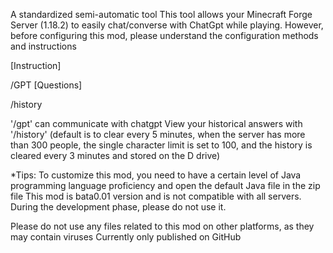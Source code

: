 A standardized semi-automatic tool
This tool allows your Minecraft Forge Server (1.18.2) to easily chat/converse with ChatGpt while playing. However, before configuring this mod, please understand the configuration methods and instructions

[Instruction]

/GPT [Questions]

/history

'/gpt' can communicate with chatgpt
View your historical answers with '/history' (default is to clear every 5 minutes, when the server has more than 300 people, the single character limit is set to 100, and the history is cleared every 3 minutes and stored on the D drive)


*Tips: To customize this mod, you need to have a certain level of Java programming language proficiency and open the default Java file in the zip file
This mod is bata0.01 version and is not compatible with all servers. During the development phase, please do not use it.


Please do not use any files related to this mod on other platforms, as they may contain viruses
Currently only published on GitHub
